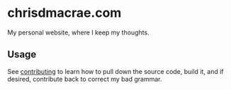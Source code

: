 # chrisdmacrae.com

My personal website, where I keep my thoughts.

## Usage

See [contributing](./CONTRIBUTING.md) to learn how to pull down the source code, build it, and if desired, contribute back to correct my bad grammar.